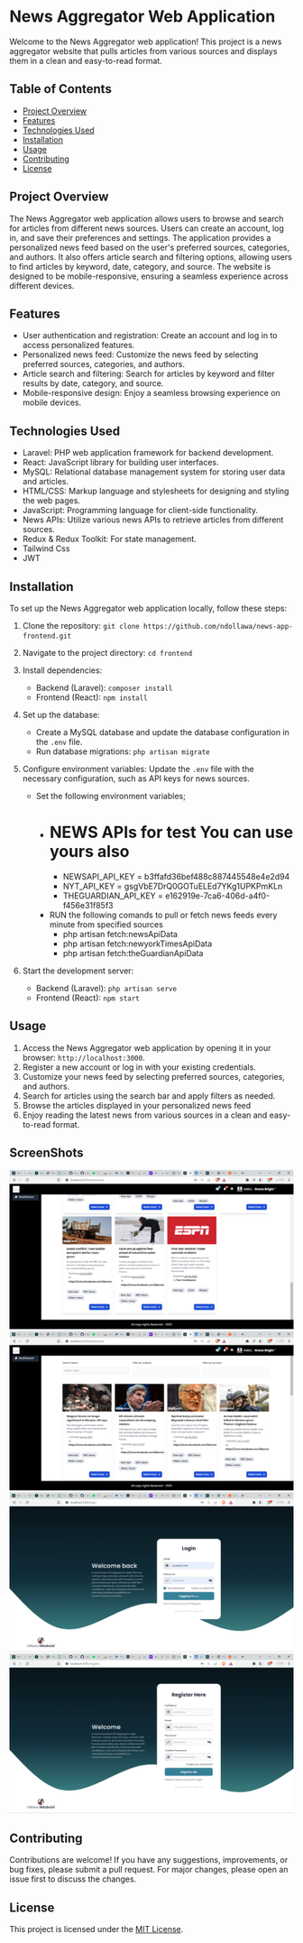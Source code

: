 # News Aggregator Web Application

Welcome to the News Aggregator web application! This project is a news aggregator website that pulls articles from various sources and displays them in a clean and easy-to-read format.

## Table of Contents

- [Project Overview](#project-overview)
- [Features](#features)
- [Technologies Used](#technologies-used)
- [Installation](#installation)
- [Usage](#usage)
- [Contributing](#contributing)
- [License](#license)

## Project Overview

The News Aggregator web application allows users to browse and search for articles from different news sources. Users can create an account, log in, and save their preferences and settings. The application provides a personalized news feed based on the user's preferred sources, categories, and authors. It also offers article search and filtering options, allowing users to find articles by keyword, date, category, and source. The website is designed to be mobile-responsive, ensuring a seamless experience across different devices.

## Features

- User authentication and registration: Create an account and log in to access personalized features.
- Personalized news feed: Customize the news feed by selecting preferred sources, categories, and authors.
- Article search and filtering: Search for articles by keyword and filter results by date, category, and source.
- Mobile-responsive design: Enjoy a seamless browsing experience on mobile devices.

## Technologies Used

- Laravel: PHP web application framework for backend development.
- React: JavaScript library for building user interfaces.
- MySQL: Relational database management system for storing user data and articles.
- HTML/CSS: Markup language and stylesheets for designing and styling the web pages.
- JavaScript: Programming language for client-side functionality.
- News APIs: Utilize various news APIs to retrieve articles from different sources.
- Redux & Redux Toolkit: For state management.
- Tailwind Css
- JWT 

## Installation

To set up the News Aggregator web application locally, follow these steps:

1. Clone the repository: `git clone https://github.com/ndollawa/news-app-frontend.git`
2. Navigate to the project directory: `cd frontend`
3. Install dependencies:
   - Backend (Laravel): `composer install`
   -  Frontend (React): `npm install`
4. Set up the database:
   - Create a MySQL database and update the database configuration in the `.env` file.
   - Run database migrations: `php artisan migrate`

5. Configure environment variables: Update the `.env` file with the necessary configuration, such as API keys for news sources.
   - Set the following environment variables;
        - # NEWS APIs for test You can use yours also
            - NEWSAPI_API_KEY = b3ffafd36bef488c887445548e4e2d94 
            - NYT_API_KEY = gsgVbE7DrQ0GOTuELEd7YKg1UPKPmKLn
            - THEGUARDIAN_API_KEY = e162919e-7ca6-406d-a4f0-f456e31f85f3
        - RUN the following comands to pull or fetch news feeds every minute from specified sources
            -  php artisan fetch:newsApiData
            -  php artisan fetch:newyorkTimesApiData
            -  php artisan fetch:theGuardianApiData

6. Start the development server:
   - Backend (Laravel): `php artisan serve`
   - Frontend (React): `npm start`
## Usage
1. Access the News Aggregator web application by opening it in your browser: `http://localhost:3000`.
2. Register a new account or log in with your existing credentials.
3. Customize your news feed by selecting preferred sources, categories, and authors.
4. Search for articles using the search bar and apply filters as needed.
5. Browse the articles displayed in your personalized news feed
6. Enjoy reading the latest news from various sources in a clean and easy-to-read format.
## 
## 

## ScreenShots
![Home Page](screenshots/Screenshot(56).png)
![Dashboard 2](screenshots/Screenshot(55).png)
![Login Page](screenshots/Screenshot(53).png)
![Registration Page](screenshots/Screenshot(54).png)

## Contributing

Contributions are welcome! If you have any suggestions, improvements, or bug fixes, please submit a pull request. For major changes, please open an issue first to discuss the changes.

## License

This project is licensed under the [MIT License](LICENSE).